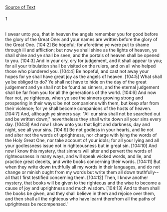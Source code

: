 [Source of Text](https://github.com/scrollmapper/bible_databases_deuterocanonical)

###### 1
I swear unto you, that in heaven the angels remember you for good before the glory of the Great One: and your names are written before the glory of the Great One. [104:2] Be hopeful; for aforetime ye were put to shame through ill and affliction; but now ye shall shine as the lights of heaven, ye shall shine and ye shall be seen, and the portals of heaven shall be opened to you. [104:3] And in your cry, cry for judgement, and it shall appear to you; for all your tribulation shall be visited on the rulers, and on all who helped those who plundered you. [104:4] Be hopeful, and cast not away your hopes for ye shall have great joy as the angels of heaven. [104:5] What shall ye be obliged to do? Ye shall not have to hide on the day of the great judgement and ye shall not be found as sinners, and the eternal judgement shall be far from you for all the generations of the world. [104:6] And now fear not, ye righteous, when ye see the sinners growing strong and prospering in their ways: be not companions with them, but keep afar from their violence; for ye shall become companions of the hosts of heaven. [104:7] And, although ye sinners say: "All our sins shall not be searched out and be written down," nevertheless they shall write down all your sins every day. [104:8] And now I show unto you that light and darkness, day and night, see all your sins. [104:9] Be not godless in your hearts, and lie not and alter not the words of uprightness, nor charge with lying the words of the Holy Great One, nor take account of your idols; for all your lying and all your godlessness issue not in righteousness but in great sin. [104:10] And now I know this mystery, that sinners will alter and pervert the words of righteousness in many ways, and will speak wicked words, and lie, and practice great deceits, and write books concerning their words. [104:11] But when they write down truthfully all my words in their languages, and do not change or minish ought from my words but write them all down truthfully--all that I first testified concerning them. [104:12] Then, I know another mystery, that books will be given to the righteous and the wise to become a cause of joy and uprightness and much wisdom. [104:13] And to them shall the books be given, and they shall believe in them and rejoice over them, and then shall all the righteous who have learnt therefrom all the paths of uprightness be recompensed.'